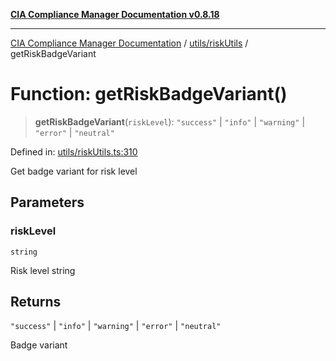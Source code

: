 [**CIA Compliance Manager Documentation v0.8.18**](../../../README.md)

***

[CIA Compliance Manager Documentation](../../../modules.md) / [utils/riskUtils](../README.md) / getRiskBadgeVariant

# Function: getRiskBadgeVariant()

> **getRiskBadgeVariant**(`riskLevel`): `"success"` \| `"info"` \| `"warning"` \| `"error"` \| `"neutral"`

Defined in: [utils/riskUtils.ts:310](https://github.com/Hack23/cia-compliance-manager/blob/509f2f6138f4e24aa7fe1ae9432ec1ccefbe5f32/src/utils/riskUtils.ts#L310)

Get badge variant for risk level

## Parameters

### riskLevel

`string`

Risk level string

## Returns

`"success"` \| `"info"` \| `"warning"` \| `"error"` \| `"neutral"`

Badge variant
